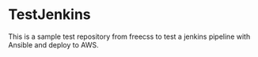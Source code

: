 # TestJenkins
This is a sample test repository from freecss to test a jenkins pipeline with Ansible and deploy to AWS.
